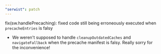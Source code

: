 ```yaml
---
"serwist": patch
---
```


fix(sw.handlePrecaching): fixed code still being erroneously executed when `precacheEntries` is falsy

- We weren't supposed to handle `cleanupOutdatedCaches` and `navigateFallback` when the precache manifest is falsy. Really sorry for the inconvenience!
